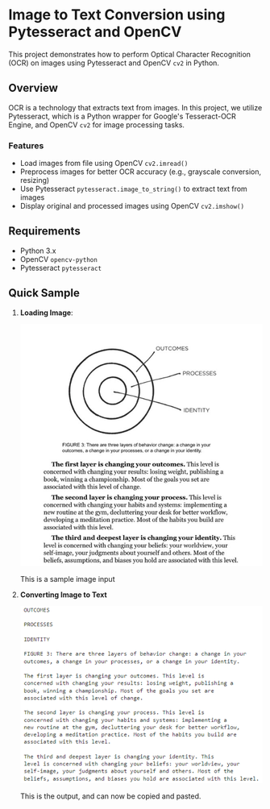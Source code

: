 # Image to Text Conversion using Pytesseract and OpenCV

This project demonstrates how to perform Optical Character Recognition (OCR) on images using Pytesseract and OpenCV `cv2` in Python.

## Overview

OCR is a technology that extracts text from images. In this project, we utilize Pytesseract, which is a Python wrapper for Google's Tesseract-OCR Engine, and OpenCV `cv2` for image processing tasks.

### Features

- Load images from file using OpenCV `cv2.imread()`
- Preprocess images for better OCR accuracy (e.g., grayscale conversion, resizing)
- Use Pytesseract `pytesseract.image_to_string()` to extract text from images
- Display original and processed images using OpenCV `cv2.imshow()`

## Requirements

- Python 3.x
- OpenCV `opencv-python`
- Pytesseract `pytesseract`

## Quick Sample

1. **Loading Image**:

   ![Example Image](https://github.com/christianbusalanan/image_to_text/blob/main/atomichabits%20(1).jpg)

   This is a sample image input
2. **Converting Image to Text**
   
   ![Example Image](https://github.com/christianbusalanan/image_to_text/blob/main/sample_output.PNG)
   
   This is the output, and can now be copied and pasted.

